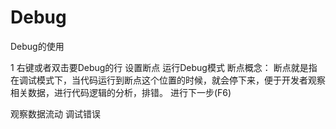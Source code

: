 # Debug
Debug的使用

1 右键或者双击要Debug的行 设置断点 运行Debug模式
断点概念： 断点就是指在调试模式下，当代码运行到断点这个位置的时候，就会停下来，便于开发者观察相关数据，进行代码逻辑的分析，排错。
  进行下一步(F6) 
 
观察数据流动 调试错误
